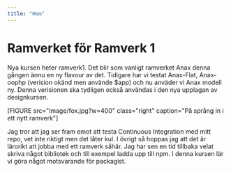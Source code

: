 ```yaml
---
title: "Hem"
---
```

# Ramverket för Ramverk 1

Nya kursen heter ramverk1. Det blir som vanligt ramverket Anax denna gången ännu en
ny flavour av det. Tidigare har vi testat Anax-Flat, Anax-oophp (verision okänd men använde $app) och
nu anväder vi Anax modell ny. Denna verisionen ska tydligen också användas i den nya
upplagan av designkursen.

[FIGURE src="image/fox.jpg?w=400" class="right" caption="På språng in i ett nytt ramverk"]

Jag tror att jag ser fram emot att testa Continuous Integration med mitt repo, vet inte riktigt men det låter kul.
I övrigt så hoppas jag att det är lärorikt att jobba med ett ramverk såhär. Jag har sen en tid tillbaka velat skriva
något bibliotek och till exempel ladda upp till npm. I denna kursen lär vi göra något motsvarande för packagist.
